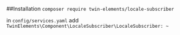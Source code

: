 ##Installation
```composer require twin-elements/locale-subscriber```

in `config/services.yaml` add `TwinElements\Component\LocaleSubscriber\LocaleSubscriber: ~`
